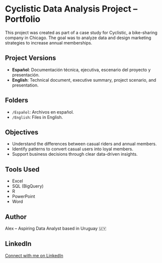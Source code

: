 # Cyclistic Data Analysis Project – Portfolio

This project was created as part of a case study for Cyclistic, a bike-sharing company in Chicago. The goal was to analyze data and design marketing strategies to increase annual memberships.

##  Project Versions

- **Español**: Documentación técnica, ejecutiva, escenario del proyecto y presentación.
- **English**: Technical document, executive summary, project scenario, and presentation.

##  Folders

- `/Español`: Archivos en español.
- `/English`: Files in English.

##  Objectives

- Understand the differences between casual riders and annual members.
- Identify patterns to convert casual users into loyal members.
- Support business decisions through clear data-driven insights.

##  Tools Used

- Excel
- SQL (BigQuery)
- R
- PowerPoint
- Word

##  Author

Alex – Aspiring Data Analyst based in Uruguay 🇺🇾

##  LinkedIn

[Connect with me on LinkedIn](https://www.linkedin.com/in/alex-inderkum-ba7852329/)
